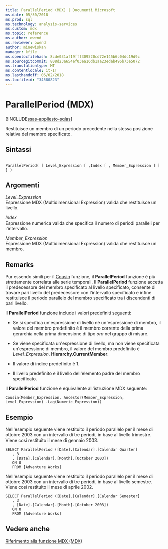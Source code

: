 ```yaml
---
title: ParallelPeriod (MDX) | Documenti Microsoft
ms.date: 05/30/2018
ms.prod: sql
ms.technology: analysis-services
ms.custom: mdx
ms.topic: reference
ms.author: owend
ms.reviewer: owend
author: minewiskan
manager: kfile
ms.openlocfilehash: 8cde031af19fff309520cd72e145b6c04dc19d9c
ms.sourcegitcommit: 808d23a654ef03ea16db1aa23edab496b73e5072
ms.translationtype: MT
ms.contentlocale: it-IT
ms.lasthandoff: 06/02/2018
ms.locfileid: "34580823"
---
```

# <a name="parallelperiod-mdx"></a>ParallelPeriod (MDX)
[!INCLUDE[ssas-appliesto-sqlas](../includes/ssas-appliesto-sqlas.md)]

  Restituisce un membro di un periodo precedente nella stessa posizione relativa del membro specificato.  
  
## <a name="syntax"></a>Sintassi  
  
```  
  
ParallelPeriod( [ Level_Expression [ ,Index [ , Member_Expression ] ] ] )  
```  
  
## <a name="arguments"></a>Argomenti  
 *Level_Expression*  
 Espressione MDX (Multidimensional Expression) valida che restituisce un livello.  
  
 *Index*  
 Espressione numerica valida che specifica il numero di periodi paralleli per l'intervallo.  
  
 *Member_Expression*  
 Espressione MDX (Multidimensional Expression) valida che restituisce un membro.  
  
## <a name="remarks"></a>Remarks  
 Pur essendo simili per il [Cousin](../mdx/cousin-mdx.md) funzione, il **ParallelPeriod** funzione è più strettamente correlata alle serie temporali. Il **ParallelPeriod** funzione accetta il predecessore del membro specificato al livello specificato, consente di trovare pari livello del predecessore con l'intervallo specificato e infine restituisce il periodo parallelo del membro specificato tra i discendenti di pari livello.  
  
 Il **ParallelPeriod** funzione include i valori predefiniti seguenti:  
  
-   Se si specifica un'espressione di livello né un'espressione di membro, il valore del membro predefinito è il membro corrente della prima gerarchia nella prima dimensione di tipo *ora* nel gruppo di misure.  
  
-   Se viene specificata un'espressione di livello, ma non viene specificata un'espressione di membro, il valore del membro predefinito è *Level_Expression*. **Hierarchy.CurrentMember**.  
  
-   Il valore di indice predefinito è 1.  
  
-   Il livello predefinito è il livello dell'elemento padre del membro specificato.  
  
 Il **ParallelPeriod** funzione è equivalente all'istruzione MDX seguente:  
  
 `Cousin(Member_Expression, Ancestor(Member_Expression, Level_Expression) .Lag(Numeric_Expression))`  
  
## <a name="example"></a>Esempio  
 Nell'esempio seguente viene restituito il periodo parallelo per il mese di ottobre 2003 con un intervallo di tre periodi, in base al livello trimestre. Viene così restituito il mese di gennaio 2003.  
  
```  
SELECT ParallelPeriod ([Date].[Calendar].[Calendar Quarter]  
   , 3  
   , [Date].[Calendar].[Month].[October 2003])  
   ON 0  
   FROM [Adventure Works]  
```  
  
 Nell'esempio seguente viene restituito il periodo parallelo per il mese di ottobre 2003 con un intervallo di tre periodi, in base al livello semestre. Viene così restituito il mese di aprile 2002.  
  
```  
SELECT ParallelPeriod ([Date].[Calendar].[Calendar Semester]  
   , 3  
   , [Date].[Calendar].[Month].[October 2003])  
   ON 0  
   FROM [Adventure Works]  
```  
  
## <a name="see-also"></a>Vedere anche  
 [Riferimento alla funzione MDX &#40;MDX&#41;](../mdx/mdx-function-reference-mdx.md)  
  
  
